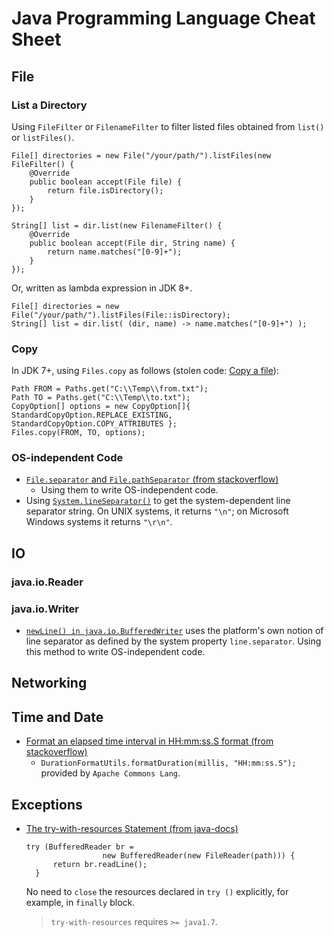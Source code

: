 # Java Programming Language Cheat Sheet

## File

### List a Directory

Using `FileFilter` or `FilenameFilter` to filter listed files obtained from `list()` or `listFiles()`.

```
File[] directories = new File("/your/path/").listFiles(new FileFilter() {
    @Override
    public boolean accept(File file) {
        return file.isDirectory();
    }
});

String[] list = dir.list(new FilenameFilter() {
    @Override
    public boolean accept(File dir, String name) {
        return name.matches("[0-9]+");
    }
});
```
Or, written as lambda expression in JDK 8+.

```
File[] directories = new File("/your/path/").listFiles(File::isDirectory);
String[] list = dir.list( (dir, name) -> name.matches("[0-9]+") );
```

### Copy

In JDK 7+, using `Files.copy` as follows (stolen code: [Copy a file](http://www.javapractices.com/topic/TopicAction.do?Id=246)):

```
Path FROM = Paths.get("C:\\Temp\\from.txt");
Path TO = Paths.get("C:\\Temp\\to.txt");
CopyOption[] options = new CopyOption[]{ StandardCopyOption.REPLACE_EXISTING, StandardCopyOption.COPY_ATTRIBUTES }; 
Files.copy(FROM, TO, options);
```

### OS-independent Code
- [`File.separator` and `File.pathSeparator` (from stackoverflow)](http://stackoverflow.com/a/5972020/1833118)
  - Using them to write OS-independent code.
- Using [`System.lineSeparator()`](http://docs.oracle.com/javase/8/docs/api/java/lang/System.html#lineSeparator--) to get the system-dependent line separator string. On UNIX systems, it returns `"\n"`; on Microsoft Windows systems it returns `"\r\n"`.

## IO

### java.io.Reader

### java.io.Writer

- [`newLine() in java.io.BufferedWriter`](http://docs.oracle.com/javase/6/docs/api/java/io/BufferedWriter.html#newLine()) uses the platform's own notion of line separator as defined by the system property `line.separator`. Using this method to write OS-independent code. 

## Networking

## Time and Date

- [Format an elapsed time interval in HH:mm:ss.S format (from stackoverflow)](http://stackoverflow.com/q/6710094/1833118)
  - `DurationFormatUtils.formatDuration(millis, "HH:mm:ss.S");` provided by `Apache Commons Lang`.

## Exceptions

- [The try-with-resources Statement (from java-docs)](https://docs.oracle.com/javase/tutorial/essential/exceptions/tryResourceClose.html)

  ```
  try (BufferedReader br =
                   new BufferedReader(new FileReader(path))) {
        return br.readLine();
    }
  ```
  
  No need to `close` the resources declared in `try ()` explicitly, for example, in `finally` block. 
  
  > `try-with-resources` requires `>= java1.7`.
